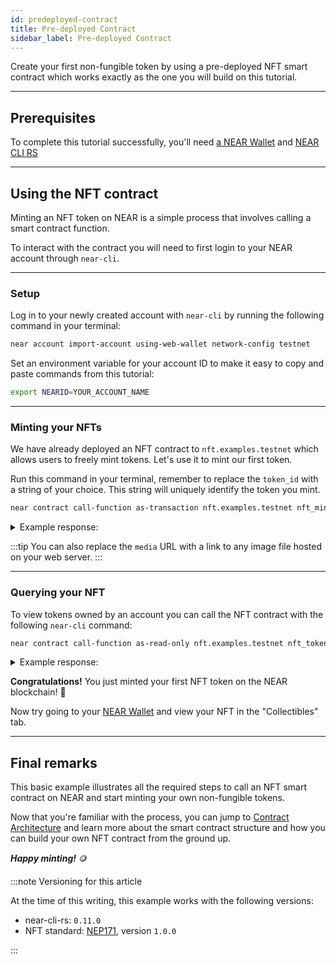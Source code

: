 ```yaml
---
id: predeployed-contract
title: Pre-deployed Contract
sidebar_label: Pre-deployed Contract
---
```


Create your first non-fungible token by using a pre-deployed NFT smart contract which works exactly as the one you will build on this tutorial.

---

## Prerequisites

To complete this tutorial successfully, you'll need [a NEAR Wallet](https://testnet.mynearwallet.com/create) and [NEAR CLI RS](../../4.tools/cli-rs.md#setup)

---

## Using the NFT contract

Minting an NFT token on NEAR is a simple process that involves calling a smart contract function.

To interact with the contract you will need to first login to your NEAR account through `near-cli`.

<hr class="subsection" />

### Setup

Log in to your newly created account with `near-cli` by running the following command in your terminal:

```bash
near account import-account using-web-wallet network-config testnet
```

Set an environment variable for your account ID to make it easy to copy and paste commands from this tutorial:

```bash
export NEARID=YOUR_ACCOUNT_NAME
```

<hr class="subsection" />

### Minting your NFTs

We have already deployed an NFT contract to `nft.examples.testnet` which allows users to freely mint tokens. Let's use it to mint our first token.

Run this command in your terminal, remember to replace the `token_id` with a string of your choice. This string will uniquely identify the token you mint.

```bash
near contract call-function as-transaction nft.examples.testnet nft_mint json-args '{"token_id": "TYPE_A_UNIQUE_VALUE_HERE", "receiver_id": "'$NEARID'", "metadata": { "title": "GO TEAM", "description": "The Team Goes", "media": "https://bafybeidl4hjbpdr6u6xvlrizwxbrfcyqurzvcnn5xoilmcqbxfbdwrmp5m.ipfs.dweb.link/", "copies": 1}}' prepaid-gas '100.0 Tgas' attached-deposit '0.1 NEAR' sign-as $NEARID network-config testnet sign-with-legacy-keychain send
```

<details>
<summary>Example response: </summary>
<p>

```json
Log [nft.examples.testnet]: EVENT_JSON:{"standard":"nep171","version":"nft-1.0.0","event":"nft_mint","data":[{"owner_id":"benjiman.testnet","token_ids":["TYPE_A_UNIQUE_VALUE_HERE"]}]}
Transaction Id 8RFWrQvAsm2grEsd1UTASKpfvHKrjtBdEyXu7WqGBPUr
To see the transaction in the transaction explorer, please open this url in your browser
https://testnet.nearblocks.io/txns/8RFWrQvAsm2grEsd1UTASKpfvHKrjtBdEyXu7WqGBPUr
''
```

</p>
</details>

:::tip
You can also replace the `media` URL with a link to any image file hosted on your web server.
:::

<hr class="subsection" />

### Querying your NFT

To view tokens owned by an account you can call the NFT contract with the following `near-cli` command:

```bash
near contract call-function as-read-only nft.examples.testnet nft_tokens_for_owner json-args '{"account_id": "'$NEARID'"}' network-config testnet now
```

<details>
<summary>Example response: </summary>
<p>

```json
[
  {
    "token_id": "Goi0CZ",
    "owner_id": "bob.testnet",
    "metadata": {
      "title": "GO TEAM",
      "description": "The Team Goes",
      "media": "https://bafybeidl4hjbpdr6u6xvlrizwxbrfcyqurzvcnn5xoilmcqbxfbdwrmp5m.ipfs.dweb.link/",
      "media_hash": null,
      "copies": 1,
      "issued_at": null,
      "expires_at": null,
      "starts_at": null,
      "updated_at": null,
      "extra": null,
      "reference": null,
      "reference_hash": null
    },
    "approved_account_ids": {}
  }
]
```

</p>
</details>

**Congratulations!** You just minted your first NFT token on the NEAR blockchain! 🎉

Now try going to your [NEAR Wallet](https://testnet.mynearwallet.com) and view your NFT in the "Collectibles" tab.

---

## Final remarks

This basic example illustrates all the required steps to call an NFT smart contract on NEAR and start minting your own non-fungible tokens.

Now that you're familiar with the process, you can jump to [Contract Architecture](/tutorials/nfts/skeleton) and learn more about the smart contract structure and how you can build your own NFT contract from the ground up.

***Happy minting!*** 🪙

:::note Versioning for this article

At the time of this writing, this example works with the following versions:

- near-cli-rs: `0.11.0`
- NFT standard: [NEP171](https://nomicon.io/Standards/Tokens/NonFungibleToken/Core), version `1.0.0`

:::
